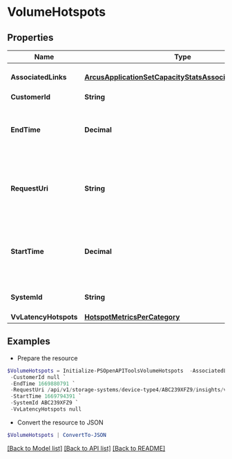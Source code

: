 # VolumeHotspots
## Properties

Name | Type | Description | Notes
------------ | ------------- | ------------- | -------------
**AssociatedLinks** | [**ArcusApplicationSetCapacityStatsAssociatedLinksInner[]**](ArcusApplicationSetCapacityStatsAssociatedLinksInner.md) | Associated Links Details | [optional] 
**CustomerId** | **String** | CustomerId | [optional] 
**EndTime** | **Decimal** | End time of the interval for which hotspots are calculated | [optional] 
**RequestUri** | **String** | requestUri for HPE Alletra Storage MP insights volume hotspots | [optional] 
**StartTime** | **Decimal** | Start time of the interval for which hotspots are calculated | [optional] 
**SystemId** | **String** | Serial number of the array | [optional] 
**VvLatencyHotspots** | [**HotspotMetricsPerCategory**](HotspotMetricsPerCategory.md) |  | [optional] 

## Examples

- Prepare the resource
```powershell
$VolumeHotspots = Initialize-PSOpenAPIToolsVolumeHotspots  -AssociatedLinks [{&quot;resourceUri&quot;:&quot;/api/v1/storage-systems/device-type4/{uid}&quot;,&quot;type&quot;:&quot;systems&quot;}] `
 -CustomerId null `
 -EndTime 1669880791 `
 -RequestUri /api/v1/storage-systems/device-type4/ABC239XFZ9/insights/volume-hotspots `
 -StartTime 1669794391 `
 -SystemId ABC239XFZ9 `
 -VvLatencyHotspots null
```

- Convert the resource to JSON
```powershell
$VolumeHotspots | ConvertTo-JSON
```

[[Back to Model list]](../README.md#documentation-for-models) [[Back to API list]](../README.md#documentation-for-api-endpoints) [[Back to README]](../README.md)

